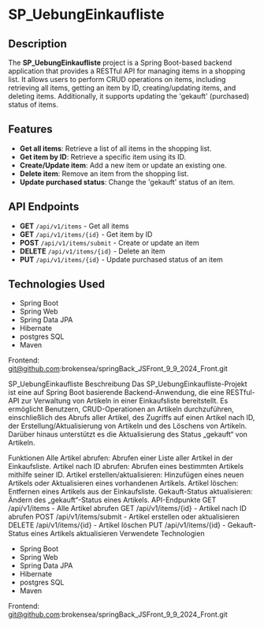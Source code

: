 # SP_UebungEinkaufliste

## Description

The **SP_UebungEinkaufliste** project is a Spring Boot-based backend application that provides a RESTful API for managing items in a shopping list. It allows users to perform CRUD operations on items, including retrieving all items, getting an item by ID, creating/updating items, and deleting items. Additionally, it supports updating the 'gekauft' (purchased) status of items.

## Features

- **Get all items**: Retrieve a list of all items in the shopping list.
- **Get item by ID**: Retrieve a specific item using its ID.
- **Create/Update item**: Add a new item or update an existing one.
- **Delete item**: Remove an item from the shopping list.
- **Update purchased status**: Change the 'gekauft' status of an item.

## API Endpoints

- **GET** `/api/v1/items` - Get all items
- **GET** `/api/v1/items/{id}` - Get item by ID
- **POST** `/api/v1/items/submit` - Create or update an item
- **DELETE** `/api/v1/items/{id}` - Delete an item
- **PUT** `/api/v1/items/{id}` - Update purchased status of an item

## Technologies Used

- Spring Boot
- Spring Web
- Spring Data JPA
- Hibernate
- postgres SQL
- Maven


Frontend: 
git@github.com:brokensea/springBack_JSFront_9_9_2024_Front.git



SP_UebungEinkaufliste
Beschreibung
Das SP_UebungEinkaufliste-Projekt ist eine auf Spring Boot basierende Backend-Anwendung, die eine RESTful-API zur Verwaltung von Artikeln in einer Einkaufsliste bereitstellt. Es ermöglicht Benutzern, CRUD-Operationen an Artikeln durchzuführen, einschließlich des Abrufs aller Artikel, des Zugriffs auf einen Artikel nach ID, der Erstellung/Aktualisierung von Artikeln und des Löschens von Artikeln. Darüber hinaus unterstützt es die Aktualisierung des Status „gekauft“ von Artikeln.

Funktionen
Alle Artikel abrufen: Abrufen einer Liste aller Artikel in der Einkaufsliste.
Artikel nach ID abrufen: Abrufen eines bestimmten Artikels mithilfe seiner ID.
Artikel erstellen/aktualisieren: Hinzufügen eines neuen Artikels oder Aktualisieren eines vorhandenen Artikels.
Artikel löschen: Entfernen eines Artikels aus der Einkaufsliste.
Gekauft-Status aktualisieren: Ändern des „gekauft“-Status eines Artikels.
API-Endpunkte
GET /api/v1/items - Alle Artikel abrufen
GET /api/v1/items/{id} - Artikel nach ID abrufen
POST /api/v1/items/submit - Artikel erstellen oder aktualisieren
DELETE /api/v1/items/{id} - Artikel löschen
PUT /api/v1/items/{id} - Gekauft-Status eines Artikels aktualisieren
Verwendete Technologien
- Spring Boot
- Spring Web
- Spring Data JPA
- Hibernate
- postgres SQL
- Maven

Frontend: 
git@github.com:brokensea/springBack_JSFront_9_9_2024_Front.git

